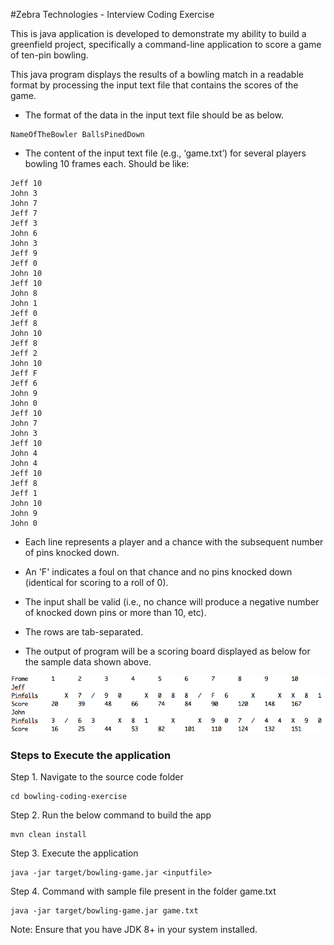 #Zebra Technologies - Interview Coding Exercise

This is java application is developed to demonstrate my ability to build a greenfield project, specifically a command-line application to score a game of ten-pin bowling.

This java program displays the results of a bowling match in a readable format by processing the input text file that contains the scores of the game.

- The format of the data in the input text file should be as below.

```
NameOfTheBowler BallsPinedDown
```

- The content of the input text file (e.g., ‘game.txt’) for several players bowling 10 frames each. Should be like:

```
Jeff 10
John 3
John 7
Jeff 7
Jeff 3
John 6
John 3
Jeff 9
Jeff 0
John 10
Jeff 10
John 8
John 1
Jeff 0
Jeff 8
John 10
Jeff 8
Jeff 2
John 10
Jeff F
Jeff 6
John 9
John 0
Jeff 10
John 7
John 3
Jeff 10
John 4
John 4
Jeff 10
Jeff 8
Jeff 1
John 10
John 9
John 0
```
  - Each line represents a player and a chance with the subsequent number of pins knocked down.
  - An 'F' indicates a foul on that chance and no pins knocked down (identical for scoring to a roll of 0).
  - The input shall be valid (i.e., no chance will produce a negative number of knocked down pins or more than 10, etc).
  - The rows are tab-separated.
  
- The output of program will be a scoring board displayed as below for the sample data shown above.

![exmaple](./docs/sample_output.png)


### Steps to Execute the application

Step 1. Navigate to the source code folder
```
cd bowling-coding-exercise
```

Step 2. Run the below command to build the app
```
mvn clean install
```

Step 3. Execute the application
```
java -jar target/bowling-game.jar <inputfile>
```

Step 4. Command with sample file present in the folder game.txt
```
java -jar target/bowling-game.jar game.txt
```

Note: Ensure that you have JDK 8+ in your system installed.
